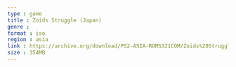```yaml
---
type : game
title : Zoids Struggle (Japan)
genre : 
format : iso
region : asia
link : https://archive.org/download/PS2-ASIA-ROMS321COM/Zoids%20Struggle%20%28Japan%29.7z
size : 354MB
---
```

